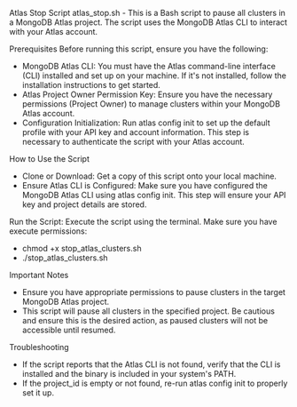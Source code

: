 Atlas Stop Script
atlas_stop.sh - This is a Bash script to pause all clusters in a MongoDB Atlas project. The script uses the MongoDB Atlas CLI to interact with your Atlas account.

Prerequisites
Before running this script, ensure you have the following:
- MongoDB Atlas CLI: You must have the Atlas command-line interface (CLI) installed and set up on your machine. If it's not installed, follow the installation instructions to get started.
- Atlas Project Owner Permission Key: Ensure you have the necessary permissions (Project Owner) to manage clusters within your MongoDB Atlas account.
- Configuration Initialization: Run atlas config init to set up the default profile with your API key and account information. This step is necessary to authenticate the script with your Atlas account.

How to Use the Script
- Clone or Download: Get a copy of this script onto your local machine.
- Ensure Atlas CLI is Configured: Make sure you have configured the MongoDB Atlas CLI using atlas config init. This step will ensure your API key and project details are stored.

Run the Script: Execute the script using the terminal. Make sure you have execute permissions:
- chmod +x stop_atlas_clusters.sh
- ./stop_atlas_clusters.sh

Important Notes
- Ensure you have appropriate permissions to pause clusters in the target MongoDB Atlas project.
- This script will pause all clusters in the specified project. Be cautious and ensure this is the desired action, as paused clusters will not be accessible until resumed.

Troubleshooting
- If the script reports that the Atlas CLI is not found, verify that the CLI is installed and the binary is included in your system's PATH.
- If the project_id is empty or not found, re-run atlas config init to properly set it up.
